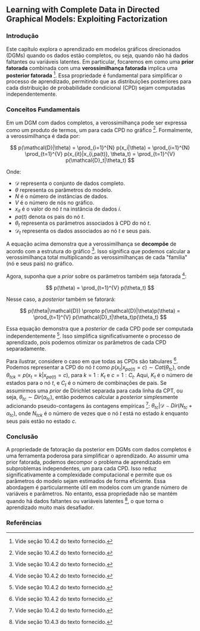 ## Learning with Complete Data in Directed Graphical Models: Exploiting Factorization

### Introdução
Este capítulo explora o aprendizado em modelos gráficos direcionados (DGMs) quando os dados estão completos, ou seja, quando não há dados faltantes ou variáveis latentes. Em particular, focaremos em como uma **prior fatorada** combinada com uma **verossimilhança fatorada** implica uma **posterior fatorada** [^16]. Essa propriedade é fundamental para simplificar o processo de aprendizado, permitindo que as distribuições posteriores para cada distribuição de probabilidade condicional (CPD) sejam computadas independentemente.

### Conceitos Fundamentais

Em um DGM com dados completos, a verossimilhança pode ser expressa como um produto de termos, um para cada CPD no gráfico [^16]. Formalmente, a verossimilhança é dada por:

$$
p(\mathcal{D}|\theta) = \prod_{i=1}^{N} p(x_i|\theta) = \prod_{i=1}^{N} \prod_{t=1}^{V} p(x_{it}|x_{i,pa(t)}, \theta_t) = \prod_{t=1}^{V} p(\mathcal{D}_t|\theta_t)
$$

Onde:
*   $\mathcal{D}$ representa o conjunto de dados completo.
*   $\theta$ representa os parâmetros do modelo.
*   $N$ é o número de instâncias de dados.
*   $V$ é o número de nós no gráfico.
*   $x_{it}$ é o valor do nó *t* na instância de dados *i*.
*   $pa(t)$ denota os pais do nó *t*.
*   $\theta_t$ representa os parâmetros associados à CPD do nó *t*.
*   $\mathcal{D}_t$ representa os dados associados ao nó *t* e seus pais.

A equação acima demonstra que a verossimilhança se **decompõe** de acordo com a estrutura do gráfico [^16]. Isso significa que podemos calcular a verossimilhança total multiplicando as verossimilhanças de cada "família" (nó e seus pais) no gráfico.

Agora, suponha que a *prior* sobre os parâmetros também seja fatorada [^16]:

$$
p(\theta) = \prod_{t=1}^{V} p(\theta_t)
$$

Nesse caso, a *posterior* também se fatorará:

$$
p(\theta|\mathcal{D}) \propto p(\mathcal{D}|\theta)p(\theta) = \prod_{t=1}^{V} p(\mathcal{D}_t|\theta_t)p(\theta_t)
$$

Essa equação demonstra que a *posterior* de cada CPD pode ser computada independentemente [^16]. Isso simplifica significativamente o processo de aprendizado, pois podemos otimizar os parâmetros de cada CPD separadamente.

Para ilustrar, considere o caso em que todas as CPDs são tabulares [^16]. Podemos representar a CPD do nó *t* como $p(x_t|x_{pa(t)} = c) \sim Cat(\theta_{tc})$, onde $\theta_{tck} = p(x_t = k|x_{pa(t)} = c)$, para $k = 1:K_t$ e $c = 1:C_t$. Aqui, $K_t$ é o número de estados para o nó *t*, e $C_t$ é o número de combinações de pais. Se assumirmos uma *prior* de Dirichlet separada para cada linha da CPT, ou seja, $\theta_{tc} \sim Dir(\alpha_{tc})$, então podemos calcular a *posterior* simplesmente adicionando pseudo-contagens às contagens empíricas [^16]: $\theta_{tc}|\mathcal{D} \sim Dir(N_{tc} + \alpha_{tc})$, onde $N_{tck}$ é o número de vezes que o nó *t* está no estado *k* enquanto seus pais estão no estado *c*.

### Conclusão

A propriedade de fatoração da posterior em DGMs com dados completos é uma ferramenta poderosa para simplificar o aprendizado. Ao assumir uma prior fatorada, podemos decompor o problema de aprendizado em subproblemas independentes, um para cada CPD. Isso reduz significativamente a complexidade computacional e permite que os parâmetros do modelo sejam estimados de forma eficiente. Essa abordagem é particularmente útil em modelos com um grande número de variáveis e parâmetros. No entanto, essa propriedade não se mantém quando há dados faltantes ou variáveis latentes [^17], o que torna o aprendizado muito mais desafiador.

### Referências
[^16]: Vide seção 10.4.2 do texto fornecido.
[^17]: Vide seção 10.4.3 do texto fornecido.
<!-- END -->